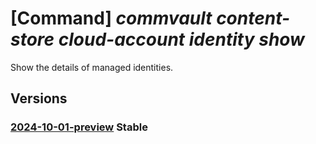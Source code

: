 # [Command] _commvault content-store cloud-account identity show_

Show the details of managed identities.

## Versions

### [2024-10-01-preview](/Resources/mgmt-plane/L3N1YnNjcmlwdGlvbnMve30vcmVzb3VyY2Vncm91cHMve30vcHJvdmlkZXJzL2NvbW12YXVsdC5jb250ZW50c3RvcmUvY2xvdWRhY2NvdW50cy97fQ==/2024-10-01-preview.xml) **Stable**

<!-- mgmt-plane /subscriptions/{}/resourcegroups/{}/providers/commvault.contentstore/cloudaccounts/{} 2024-10-01-preview identity -->
